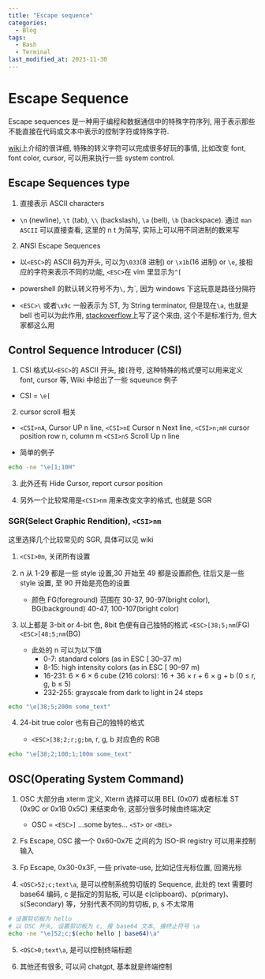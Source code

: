 ```yaml
---
title: "Escape sequence"
categories:
  - Blog
tags:
  - Bash
  - Terminal
last_modified_at: 2023-11-30
---
```


# Escape Sequence

Escape sequences 是一种用于编程和数据通信中的特殊字符序列, 用于表示那些不能直接在代码或文本中表示的控制字符或特殊字符.

[wiki](https://en.wikipedia.org/wiki/ANSI_escape_code)上介绍的很详细, 特殊的转义字符可以完成很多好玩的事情, 比如改变 font, font color, cursor, 可以用来执行一些 system control.

## Escape Sequences type

1. 直接表示 ASCII characters

- `\n` (newline), `\t` (tab), `\\` (backslash), `\a` (bell), `\b` (backspace). 通过 `man ASCII` 可以直接查看, 这里的 n t 为简写, 实际上可以用不同进制的数来写

2. ANSI Escape Sequences

- 以`<ESC>`的 ASCII 码为开头, 可以为`\033`(8 进制) or `\x1b`(16 进制) or `\e`, 接相应的字符来表示不同的功能, `<ESC>`在 vim 里显示为`^[`

- powershell 的默认转义符号不为`\`, 为`, 因为 windows 下这玩意是路径分隔符

- `<ESC>\` 或者`\x9c` 一般表示为 ST, 为 String terminator, 但是现在`\a`, 也就是 bell 也可以为此作用, [stackoverflow](https://unix.stackexchange.com/questions/208436/bell-and-escape-character-in-prompt-string)上写了这个来由, 这个不是标准行为, 但大家都这么用

## Control Sequence Introducer (CSI)

1. CSI 格式以`<ESC>`的 ASCII 开头, 接`[`符号, 这种特殊的格式便可以用来定义 font, cursor 等, Wiki 中给出了一些 squeunce 例子

- CSI = `\e[`

2. cursor scroll 相关

- `<CSI>nA`, Cursor UP n line, `<CSI>nE` Cursor n Next line,
  `<CSI>n;mH` cursor position row n, column m
  `<CSI>nS` Scroll Up n line

- 简单的例子

```bash
echo -ne "\e[1;10H"
```

3. 此外还有 Hide Cursor, report cursor position

4. 另外一个比较常用是`<CSI>nm` 用来改变文字的格式, 也就是 SGR

### SGR(Select Graphic Rendition), `<CSI>nm`

这里选择几个比较常见的 SGR, 具体可以见 wiki

1. `<CSI>0m`, 关闭所有设置

2. n 从 1-29 都是一些 style 设置,30 开始至 49 都是设置颜色, 往后又是一些 style 设置, 至 90 开始是亮色的设置

   - 颜色 FG(foreground) 范围在 30-37, 90-97(bright color), BG(background) 40-47, 100-107(bright color)

3. 以上都是 3-bit or 4-bit 色, 8bit 色便有自己独特的格式 `<ESC>[38;5;nm`(FG) `<ESC>[48;5;nm`(BG)

   - 此处的 n 可以为以下值
     - 0-7: standard colors (as in ESC [ 30–37 m)
     - 8-15: high intensity colors (as in ESC [ 90–97 m)
     - 16-231: 6 × 6 × 6 cube (216 colors): 16 + 36 × r + 6 × g + b (0 ≤ r, g, b ≤ 5)
     - 232-255: grayscale from dark to light in 24 steps

```bash
echo "\e[38;5;200m some_text"
```

4. 24-bit true color 也有自己的独特的格式

   - `<ESC>[38;2;r;g;bm`, r, g, b 对应色的 RGB

```bash
echo "\e[38;2;100;1;100m some_text"
```

## OSC(Operating System Command)

1. OSC 大部分由 xterm 定义, Xterm 选择可以用 BEL (0x07) 或者标准 ST (0x9C or 0x1B 0x5C) 来结束命令, 这部分很多时候由终端决定

   - OSC = `<ESC>]` ...some bytes... `<ST>` or `<BEL>`

2. Fs Escape, OSC 接一个 0x60-0x7E 之间的为 ISO-IR registry 可以用来控制输入

3. Fp Escape, 0x30-0x3F, 一些 private-use, 比如记住光标位置, 回溯光标

4. `<OSC>52;c;text\a`, 是可以控制系统剪切版的 Sequence, 此处的 text 需要时 base64 编码, c 是指定的剪贴板, 可以是 c(clipboard)、p(primary)、s(Secondary) 等，分别代表不同的剪切板, p, s 不太常用

```bash
# 设置剪切板为 hello
# 以 OSC 开头, 设置剪切板为 c, 接 base64 文本, 接终止符号 \a
echo -ne "\e]52;c;$(echo hello | base64)\a"
```

5. `<OSC>0;text\a`, 是可以控制终端标题

6. 其他还有很多, 可以问 chatgpt, 基本就是终端控制
